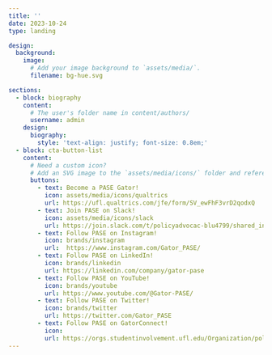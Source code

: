 ```yaml
---
title: ''
date: 2023-10-24
type: landing

design:
  background:
    image:
      # Add your image background to `assets/media/`.
      filename: bg-hue.svg

sections:
  - block: biography
    content:
      # The user's folder name in content/authors/
      username: admin
    design:
      biography:
        style: 'text-align: justify; font-size: 0.8em;'
  - block: cta-button-list
    content:
      # Need a custom icon?
      # Add an SVG image to the `assets/media/icons/` folder and reference it in the `icon` field below
      buttons:
        - text: Become a PASE Gator!
          icon: assets/media/icons/qualtrics
          url: https://ufl.qualtrics.com/jfe/form/SV_ewFhF3vrD2qodxQ
        - text: Join PASE on Slack!
          icon: assets/media/icons/slack
          url: https://join.slack.com/t/policyadvocac-blu4799/shared_invite/zt-22ilb83ed-jPSasrd50yH4epvTy8hINA
        - text: Follow PASE on Instagram!
          icon: brands/instagram
          url:  https://www.instagram.com/Gator_PASE/
        - text: Follow PASE on LinkedIn!
          icon: brands/linkedin
          url: https://linkedin.com/company/gator-pase
        - text: Follow PASE on YouTube!
          icon: brands/youtube
          url: https://www.youtube.com/@Gator-PASE/
        - text: Follow PASE on Twitter!
          icon: brands/twitter
          url: https://twitter.com/Gator_PASE
        - text: Follow PASE on GatorConnect!
          icon: 
          url: https://orgs.studentinvolvement.ufl.edu/Organization/policy-advocacy-in-science-and-engineering
---
```

